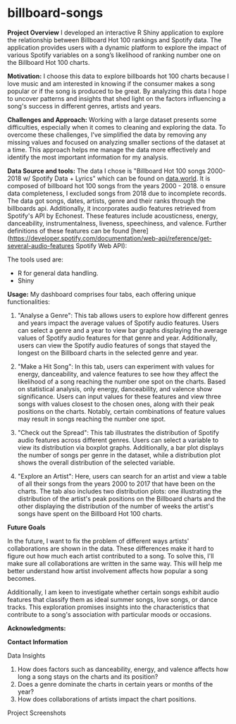 # billboard-songs

**Project Overview**
I developed an interactive R Shiny application to explore the relationship between Billboard Hot 100 rankings and Spotify data. The application provides users with a dynamic platform to explore the impact of various Spotify variables on a song’s likelihood of ranking number one on the Billboard Hot 100 charts.
 
 **Motivation:**
 I choose this data to explore billboards hot 100 charts because I love music and am interested in knowing if the consumer makes a song popular or if the song is produced to be great. By analyzing this data I hope to uncover patterns and insights that shed light on the factors influencing a song's success in different genres, artists and years.
 
**Challenges and Approach:**
 Working with a large dataset presents some difficulties, especially when it comes to cleaning and exploring the data. To overcome these challenges, I've simplified the data by removing any missing values and focused on analyzing smaller sections of the dataset at a time. This approach helps me manage the data more effectively and identify the most important information for my analysis.


**Data Source and tools:**
The data I chose is "Billboard Hot 100 songs 2000-2018 w/ Spotify Data + Lyrics" which can be found on [data.world](https://data.world/typhon/billboard-hot-100-songs-2000-2018-w-spotify-data-lyrics). It is composed of billboard hot 100 songs from the years 2000 - 2018. o ensure data completeness, I excluded songs from 2018 due to incomplete records. The data got songs, dates, artists, genre and their ranks through the billboards api. Additionally, it incorporates audio features retrieved from Spotify's API by Echonest. These features include acousticness, energy, danceability, instrumentalness, liveness, speechiness, and valence. Further definitions of these features can be found [here](https://developer.spotify.com/documentation/web-api/reference/get-several-audio-features Spotify Web API):

The tools used are:
- R for general data handling.
- Shiny


**Usage:**
My dashboard comprises four tabs, each offering unique functionalities:


1. "Analyse a Genre": This tab allows users to explore how different genres and years impact the average values of Spotify audio features. Users can select a genre and a year to view bar graphs displaying the average values of Spotify audio features for that genre and year. Additionally, users can view the Spotify audio features of songs that stayed the longest on the Billboard charts in the selected genre and year.

2. "Make a Hit Song": In this tab, users can experiment with values for energy, danceability, and valence features to see how they affect the likelihood of a song reaching the number one spot on the charts. Based on statistical analysis, only energy, danceability, and valence show significance. Users can input values for these features and view three songs with values closest to the chosen ones, along with their peak positions on the charts. Notably, certain combinations of feature values may result in songs reaching the number one spot.

3. "Check out the Spread": This tab illustrates the distribution of Spotify audio features across different genres. Users can select a variable to view its distribution via boxplot graphs. Additionally, a bar plot displays the number of songs per genre in the dataset, while a distribution plot shows the overall distribution of the selected variable.

4. "Explore an Artist": Here, users can search for an artist and view a table of all their songs from the years 2000 to 2017 that have been on the charts. The tab also includes two distribution plots: one illustrating the distribution of the artist's peak positions on the Billboard charts and the other displaying the distribution of the number of weeks the artist's songs have spent on the Billboard Hot 100 charts. 


**Future Goals**

In the future, I want to fix the problem of different ways artists' collaborations are shown in the data. These differences make it hard to figure out how much each artist contributed to a song. To solve this, I'll make sure all collaborations are written in the same way. This will help me better understand how artist involvement affects how popular a song becomes.

Additionally, I am keen to investigate whether certain songs exhibit audio features that classify them as ideal summer songs, love songs, or dance tracks. This exploration promises insights into the characteristics that contribute to a song's association with particular moods or occasions.

**Acknowledgments:**


**Contact Information**


Data Insights

1. How does factors such as danceability, energy, and valence affects how long a song stays on the charts and its position?
3. Does a genre dominate the charts in certain years or months of the year?
4. How does collaborations of artists impact the chart positions.







Project Screenshots

